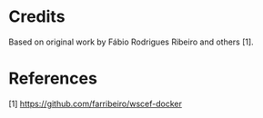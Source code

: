 # Credits

Based on original work by Fábio Rodrigues Ribeiro and others [1].

# References

[1] https://github.com/farribeiro/wscef-docker
